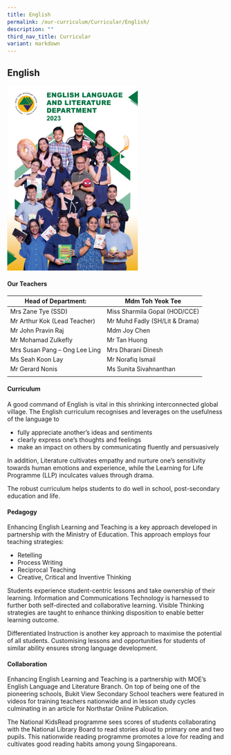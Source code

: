 ```yaml
---
title: English
permalink: /our-curriculum/Curricular/English/
description: ""
third_nav_title: Curricular
variant: markdown
---
```

## English
<img src="/images/Department%20photos/Group%20Photo/ENGLISH_LANGUAGE_AND_LITERATURE_2023_2024.jpg" style="width:60%">

#### Our Teachers

|  Head of Department: | Mdm Toh Yeok Tee  |
|---|---|
| Mrs Zane Tye (SSD)  | Miss Sharmila Gopal (HOD/CCE)  |
| Mr Arthur Kok (Lead Teacher) | Mr Muhd Fadly (SH/Lit &amp; Drama)  |
| Mr John Pravin Raj  | Mdm Joy Chen |
| Mr Mohamad Zulkefly  | Mr Tan Huong  |
| Mrs Susan Pang – Ong Lee Ling  | Mrs Dharani Dinesh   |
| Ms Seah Koon Lay  | Mr Norafiq Ismail
| Mr Gerard Nonis  |Ms Sunita Sivahnanthan |
|  | 


#### Curriculum

A good command of English is vital in this shrinking interconnected global village. The English curriculum recognises and leverages on the usefulness of the language to

*   fully appreciate another’s ideas and sentiments
*   clearly express one’s thoughts and feelings
*   make an impact on others by communicating fluently and persuasively

In addition, Literature cultivates empathy and nurture one’s sensitivity towards human emotions and experience, while the Learning for Life Programme (LLP) inculcates values through drama.  
  
The robust curriculum helps students to do well in school, post-secondary education and life.

#### Pedagogy

Enhancing English Learning and Teaching is a key approach developed in partnership with the Ministry of Education. This approach employs four teaching strategies:

*   Retelling
*   Process Writing
*   Reciprocal Teaching
*   Creative, Critical and Inventive Thinking

Students experience student-centric lessons and take ownership of their learning. Information and Communications Technology is harnessed to further both self-directed and collaborative learning. Visible Thinking strategies are taught to enhance thinking disposition to enable better learning outcome.  
  
Differentiated Instruction is another key approach to maximise the potential of all students. Customising lessons and opportunities for students of similar ability ensures strong language development.

#### Collaboration

Enhancing English Learning and Teaching is a partnership with MOE’s English Language and Literature Branch. On top of being one of the pioneering schools, Bukit View Secondary School teachers were featured in videos for training teachers nationwide and in lesson study cycles culminating in an article for Northstar Online Publication.  
  
The National KidsRead programme sees scores of students collaborating with the National Library Board to read stories aloud to primary one and two pupils. This nationwide reading programme promotes a love for reading and cultivates good reading habits among young Singaporeans.